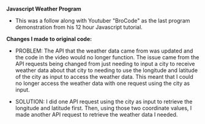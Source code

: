 **Javascript Weather Program**

- This was a follow along with Youtuber "BroCode" as the last program demonstration from his 12 hour Javascript tutorial.


**Changes I made to original code:**

- PROBLEM: 
         The API that the weather data came from was updated and the code in the video would no longer function.
         The issue came from the API requests being changed from just needing to input a city to receive weather data about that city to
         needing to use the longitude and latitude of the city as input to access the weather data. This meant that I could no longer access the 
         weather data with one request using the city as input.

- SOLUTION: 
         I did one API request using the city as input to retrieve the longitude and latitude first. Then, using those two coordinate values,
         I made another API request to retrieve the weather data I needed.
     
